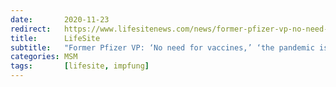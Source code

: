 ```yaml
---
date:       2020-11-23
redirect:   https://www.lifesitenews.com/news/former-pfizer-vp-no-need-for-vaccines-the-pandemic-is-effectively-over
title:      LifeSite
subtitle:   "Former Pfizer VP: ‘No need for vaccines,’ ‘the pandemic is effectively over’"
categories: MSM
tags:       [lifesite, impfung]
---
```

